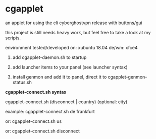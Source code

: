 # cgapplet
an applet for using the cli cyberghostvpn release with buttons/gui

this project is still needs heavy work, but feel free to take a look at my scripts.

environment tested/developed on: xubuntu 18.04 de/wm: xfce4

1) add cgapplet-daemon.sh to startup

2) add launcher items to your panel (see launcher syntax)

3) install genmon and add it to panel, direct it to cgapplet-genmon-status.sh

<b>cgapplet-connect.sh syntax</b>

  cgapplet-connect.sh (disconnect | country) (optional: city)
  
  example: cgapplet-connect.sh de frankfurt
  
  or:      cgapplet-connect.sh us
  
  or:      cgapplet-connect.sh disconnect
